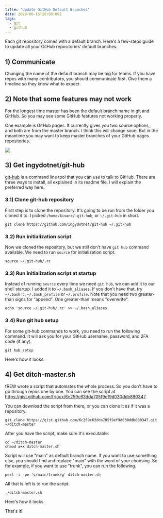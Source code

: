 ```yaml
---
title: "Update GitHub Default Branches"
date: 2020-06-15T20:00:00Z
tags:
  - git
  - github
---
```


Each git repository comes with a default branch.  Here's a few-steps guide to update all your GitHub repositories' default branches.

## 1) Communicate

Changing the name of the default branch may be big for teams. If you have repos with many contributors, you should communicate first. Give them a timeline so they know what to expect.

## 2) Note that some features may not work

For the longest time master has been the default branch name in git and GitHub. So you may see some GitHub features not working properly.

One example is GitHub pages. It currently gives you two source options, and both are from the master branch. I think this will change soon. But in the meantime you may want to keep master branches of your GitHub pages repositories.

![](/images/github-pages-master.png)

## 3) Get ingydotnet/git-hub

[git-hub](https://github.com/ingydotnet/git-hub/) is a command line tool that you can use to talk to GitHub. There are three ways to install, all explained in its readme file. I will explain the preferred way here.

### 3.1) Clone git-hub repository

First step is to clone the repository. It's going to be run from the folder you cloned it to. I picked `/home/kivanc/.git-hub`, or `~/.git-hub` in short.

    git clone https://github.com/ingydotnet/git-hub ~/.git-hub

### 3.2) Run initialization script

Now we cloned the repository, but we still don't have `git hub` command available. We need to run `source` for initialization script.

    source ~/.git-hub/.rc

### 3.3) Run initialization script at startup

Instead of running `source` every time we need `git hub`, we can add it to our shell startup. I added it to `~/.bash_aliases`. If you don't have that, try `~/.bashrc`, `~/.bash_profile` or `~/.profile`. Note that you need two greater-than signs for "append". One greater-than means "overwrite".

    echo 'source ~/.git-hub/.rc' >> ~/.bash_aliases

### 3.4) Run git hub setup

For some git-hub commands to work, you need to run the following command. It will ask you for your GitHub username, password, and 2FA code (if any).

    git hub setup

Here's how it looks.

<center><script id="asciicast-339891" src="https://asciinema.org/a/339891.js" async></script></center>

## 4) Get ditch-master.sh

fREW wrote a script that automates the whole process. So you don't have to go through repos one by one. You can see the script at https://gist.github.com/frioux/6c259c63dda705f9ef9d030ddb880347.

You can download the script from there, or you can clone it as if it was a repository.

    git clone https://gist.github.com/6c259c63dda705f9ef9d030ddb880347.git ~/ditch-master

After you have the script, make sure it's executable:

    cd ~/ditch-master
    chmod a+x ditch-master.sh

Script will use "main" as default branch name. If you want to use something else, you should find and replace "main" with the word of your choosing. So for example, if you want to use "trunk", you can run the following.

    perl -i -pe 's/main/trunk/g' ditch-master.sh

All that is left is to run the script.

    ./ditch-master.sh

Here's how it looks.

<center><script id="asciicast-EqW4uYlihVExmzb0OiIDA4NUY" src="https://asciinema.org/a/EqW4uYlihVExmzb0OiIDA4NUY.js" async></script></center>

That's it!
